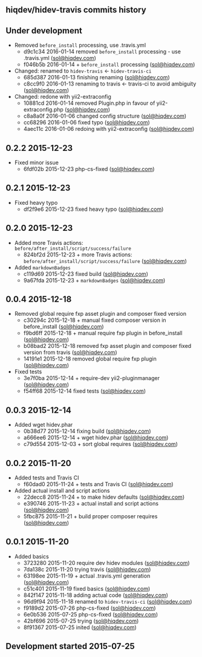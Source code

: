hiqdev/hidev-travis commits history
-----------------------------------

## Under development

- Removed `before_install` processing, use .travis.yml
    - d9c1c34 2016-01-14 removed `before_install` processing - use .travis.yml (sol@hiqdev.com)
    - f046b5b 2016-01-14 + `before_install` processing (sol@hiqdev.com)
- Changed: renamed to `hidev-travis` <- `hidev-travis-ci`
    - 685d387 2016-01-13 finishing renaming (sol@hiqdev.com)
    - c8cc9f0 2016-01-13 renaming to travis <- travis-ci to avoid ambiguity (sol@hiqdev.com)
- Changed: redone with yii2-extraconfig
    - 10881cd 2016-01-14 removed Plugin.php in favour of yii2-extraconfig.php (sol@hiqdev.com)
    - c8a8a0f 2016-01-06 changed config structure (sol@hiqdev.com)
    - cc68296 2016-01-06 fixed typo (sol@hiqdev.com)
    - 4aec11c 2016-01-06 redoing with yii2-extraconfig (sol@hiqdev.com)

## 0.2.2 2015-12-23

- Fixed minor issue
    - 6fdf02b 2015-12-23 php-cs-fixed (sol@hiqdev.com)

## 0.2.1 2015-12-23

- Fixed heavy typo
    - df2f9e6 2015-12-23 fixed heavy typo (sol@hiqdev.com)

## 0.2.0 2015-12-23

- Added more Travis actions: `before/after_install/script/success/failure`
    - 824bf2d 2015-12-23 + more Travis actions: `before/after_install/script/success/failure` (sol@hiqdev.com)
- Added `markdownBadges`
    - c119d69 2015-12-23 fixed build (sol@hiqdev.com)
    - 9a67fda 2015-12-23 + `markdownBadges` (sol@hiqdev.com)

## 0.0.4 2015-12-18

- Removed global require fxp asset plugin and composer fixed version
    - c30294c 2015-12-18 + manual fixed composer version in before_install (sol@hiqdev.com)
    - f9bd6ff 2015-12-18 + manual require fxp plugin in before_install (sol@hiqdev.com)
    - b08bad2 2015-12-18 removed fxp asset plugin and composer fixed version from travis (sol@hiqdev.com)
    - 14191e1 2015-12-18 removed global require fxp plugin (sol@hiqdev.com)
- Fixed tests
    - 3e7f0ba 2015-12-14 + require-dev yii2-pluginmanager (sol@hiqdev.com)
    - f54ff68 2015-12-14 fixed tests (sol@hiqdev.com)

## 0.0.3 2015-12-14

- Added wget hidev.phar
    - 0b38d77 2015-12-14 fixing build (sol@hiqdev.com)
    - a666ee6 2015-12-14 + wget hidev.phar (sol@hiqdev.com)
    - c79d554 2015-12-03 + sort global requires (sol@hiqdev.com)

## 0.0.2 2015-11-20

- Added tests and Travis CI
    - f60dad0 2015-11-24 + tests and Travis CI (sol@hiqdev.com)
- Added actual install and script actions
    - 22decc8 2015-11-24 +  to make hidev defaults (sol@hiqdev.com)
    - e390746 2015-11-23 + actual install and script actions (sol@hiqdev.com)
    - 5fbc875 2015-11-21 + build proper composer requires (sol@hiqdev.com)

## 0.0.1 2015-11-20

- Added basics
    - 3723280 2015-11-20 require dev hidev modules (sol@hiqdev.com)
    - 7da138c 2015-11-20 trying travis (sol@hiqdev.com)
    - 63198ee 2015-11-19 + actual .travis.yml generation (sol@hiqdev.com)
    - c51c401 2015-11-19 fixed basics (sol@hiqdev.com)
    - 842f147 2015-11-18 adding actual code (sol@hiqdev.com)
    - 96d9f94 2015-11-18 renamed to `hidev-travis-ci` (sol@hiqdev.com)
    - f9189d2 2015-07-26 php-cs-fixed (sol@hiqdev.com)
    - 6e0b536 2015-07-25 php-cs-fixed (sol@hiqdev.com)
    - 42bf696 2015-07-25 trying (sol@hiqdev.com)
    - 8f91367 2015-07-25 inited (sol@hiqdev.com)

## Development started 2015-07-25


